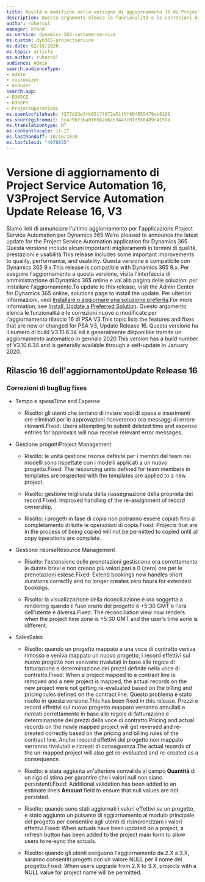 ```yaml
---
title: Novità o modifiche nella versione di aggiornamento 16 di Project Service Automation V3
description: Questo argomento elenca le funzionalità e le correzioni disponibili nella versione di aggiornamento 16 di Project Service Automation V3.
author: ruhercul
manager: kfend
ms.service: dynamics-365-customerservice
ms.custom: dyn365-projectservice
ms.date: 02/18/2020
ms.topic: article
ms.author: ruhercul
audience: Admin
search.audienceType:
- admin
- customizer
- enduser
search.app:
- D365CE
- D365PS
- ProjectOperations
ms.openlocfilehash: f277d23e3fb0517f072e51f6f80f855479ab8189
ms.sourcegitcommit: 5c4c9bf3ba018562d6cb3443c01d550489c415fa
ms.translationtype: HT
ms.contentlocale: it-IT
ms.lasthandoff: 10/16/2020
ms.locfileid: "4078835"
---
```

# <a name="project-service-automation-update-release-16-v3"></a><span data-ttu-id="e8de1-103">Versione di aggiornamento di Project Service Automation 16, V3</span><span class="sxs-lookup"><span data-stu-id="e8de1-103">Project Service Automation Update Release 16, V3</span></span>

<span data-ttu-id="e8de1-104">Siamo lieti di annunciare l'ultimo aggiornamento per l'applicazione Project Service Automation per Dynamics 365.</span><span class="sxs-lookup"><span data-stu-id="e8de1-104">We’re pleased to announce the latest update for the Project Service Automation application for Dynamics 365.</span></span> <span data-ttu-id="e8de1-105">Questa versione include alcuni importanti miglioramenti in termini di qualità, prestazioni e usabilità.</span><span class="sxs-lookup"><span data-stu-id="e8de1-105">This release includes some important improvements to quality, performance, and usability.</span></span>  <span data-ttu-id="e8de1-106">Questa versione è compatibile con Dynamics 365 9.x.</span><span class="sxs-lookup"><span data-stu-id="e8de1-106">This release is compatible with Dynamics 365 9.x.</span></span> <span data-ttu-id="e8de1-107">Per eseguire l'aggiornamento a questa versione, visita l'interfaccia di amministrazione di Dynamics 365 online e vai alla pagina delle soluzioni per installare l'aggiornamento.</span><span class="sxs-lookup"><span data-stu-id="e8de1-107">To update to this release, visit the Admin Center for Dynamics 365 online, solutions page to install the update.</span></span> <span data-ttu-id="e8de1-108">Per ulteriori informazioni, vedi [Installare o aggiornare una soluzione preferita](https://docs.microsoft.com/dynamics365/project-service/upgrade-psa-home-page).</span><span class="sxs-lookup"><span data-stu-id="e8de1-108">For more information, see [Install, Update a Preferred Solution](https://docs.microsoft.com/dynamics365/project-service/upgrade-psa-home-page).</span></span>
<span data-ttu-id="e8de1-109">Questo argomento elenca le funzionalità e le correzioni nuove o modificate per l'aggiornamento rilascio 16 di PSA V3.</span><span class="sxs-lookup"><span data-stu-id="e8de1-109">This topic lists the features and fixes that are new or changed for PSA V3, Update Release 16.</span></span> <span data-ttu-id="e8de1-110">Questa versione ha il numero di build V3.10.6.34 ed è generalmente disponibile tramite un aggiornamento automatico in gennaio 2020.</span><span class="sxs-lookup"><span data-stu-id="e8de1-110">This version has a build number of V3.10.6.34 and is generally available through a self-update in January 2020.</span></span>


## <a name="update-release-16"></a><span data-ttu-id="e8de1-111">Rilascio 16 dell'aggiornamento</span><span class="sxs-lookup"><span data-stu-id="e8de1-111">Update Release 16</span></span>

### <a name="bug-fixes"></a><span data-ttu-id="e8de1-112">Correzioni di bug</span><span class="sxs-lookup"><span data-stu-id="e8de1-112">Bug fixes</span></span>

-   <span data-ttu-id="e8de1-113">Tempo e spesa</span><span class="sxs-lookup"><span data-stu-id="e8de1-113">Time and Expense</span></span>

    -   <span data-ttu-id="e8de1-114">Risolto: gli utenti che tentano di inviare voci di spesa e inserimenti ore eliminati per le approvazioni riceveranno ora messaggi di errore rilevanti.</span><span class="sxs-lookup"><span data-stu-id="e8de1-114">Fixed: Users attempting to submit deleted time and expense entries for approvals will now receive relevant error messages.</span></span>

-   <span data-ttu-id="e8de1-115">Gestione progetti</span><span class="sxs-lookup"><span data-stu-id="e8de1-115">Project Management</span></span>

    -   <span data-ttu-id="e8de1-116">Risolto: le unità gestione risorse definite per i membri del team nei modelli sono rispettate con i modelli applicati a un nuovo progetto.</span><span class="sxs-lookup"><span data-stu-id="e8de1-116">Fixed: The resourcing units defined for team members in templates are respected with the templates are applied to a new project.</span></span>

    -   <span data-ttu-id="e8de1-117">Risolto: gestione migliorata della riassegnazione della proprietà dei record.</span><span class="sxs-lookup"><span data-stu-id="e8de1-117">Fixed: Improved handling of the re-assignment of record ownership.</span></span>

    -   <span data-ttu-id="e8de1-118">Risolto: i progetti in fase di copia non potranno essere copiati fino al completamento di tutte le operazioni di copia.</span><span class="sxs-lookup"><span data-stu-id="e8de1-118">Fixed: Projects that are in the process of being copied will not be permitted to copied until all copy operations are complete.</span></span>

-   <span data-ttu-id="e8de1-119">Gestione risorse</span><span class="sxs-lookup"><span data-stu-id="e8de1-119">Resource Management</span></span>

    -   <span data-ttu-id="e8de1-120">Risolto: l'estensione delle prenotazioni gestiscono ora correttamente le durate brevi e non creano più valori pari a 0 (zero) ore per le prenotazioni estese.</span><span class="sxs-lookup"><span data-stu-id="e8de1-120">Fixed: Extend bookings now handles short durations correctly and no longer creates zero hours for extended bookings.</span></span>

    -   <span data-ttu-id="e8de1-121">Risolto: la visualizzazione della riconciliazione è ora soggetta a rendering quando il fuso orario del progetto è +5:30 GMT e l'ora dell'utente è diversa.</span><span class="sxs-lookup"><span data-stu-id="e8de1-121">Fixed: The reconciliation view now renders when the project time zone is +5:30 GMT and the user’s time aone is different.</span></span>

-   <span data-ttu-id="e8de1-122">Sales</span><span class="sxs-lookup"><span data-stu-id="e8de1-122">Sales</span></span>

    -   <span data-ttu-id="e8de1-123">Risolto: quando un progetto mappato a una voce di contratto veniva rimosso e veniva mappato un nuovo progetto, i record effettivi sul nuovo progetto non venivano rivalutati in base alle regole di fatturazione e determinazione dei prezzi definite nella voce di contratto.</span><span class="sxs-lookup"><span data-stu-id="e8de1-123">Fixed: When a project mapped to a contract line is removed and a new project is mapped, the actual records on the new project were not getting re-evaluated based on the billing and pricing rules defined on the contract line.</span></span> <span data-ttu-id="e8de1-124">Questo problema è stato risolto in questa versione.</span><span class="sxs-lookup"><span data-stu-id="e8de1-124">This has been fixed in this release.</span></span> <span data-ttu-id="e8de1-125">Prezzi e record effettivi sul nuovo progetto mappato verranno annullati e ricreati correttamente in base alle regole di fatturazione e determinazione dei prezzi della voce di contratto.</span><span class="sxs-lookup"><span data-stu-id="e8de1-125">Pricing and actual records on the newly mapped project will get reversed and re-created correctly based on the pricing and billing rules of the contract line.</span></span> <span data-ttu-id="e8de1-126">Anche i record effettivi del progetto non mappato verranno rivalutati e ricreati di conseguenza.</span><span class="sxs-lookup"><span data-stu-id="e8de1-126">The actual records of the un-mapped project will also get re-evaluated and re-created as a consequence.</span></span>

    -   <span data-ttu-id="e8de1-127">Risolto: è stata aggiunta un'ulteriore convalida al campo **Quantità** di un riga di stima per garantire che i valori null non siano persistenti.</span><span class="sxs-lookup"><span data-stu-id="e8de1-127">Fixed: Additional validation has been added to an estimate line’s **Amount** field to ensure that null values are not persisted.</span></span>

    -   <span data-ttu-id="e8de1-128">Risolto: quando sono stati aggiornati i valori effettivi su un progetto, è stato aggiunto un pulsante di aggiornamento al modulo principale del progetto per consentire agli utenti di risincronizzare i valori effettivi.</span><span class="sxs-lookup"><span data-stu-id="e8de1-128">Fixed: When actuals have been updated on a project, a refresh button has been added to the project main form to allow users to re-sync the actuals.</span></span>

    -   <span data-ttu-id="e8de1-129">Risolto: quando gli utenti eseguono l'aggiornamento da 2.X a 3.X, saranno consentiti progetti con un valore NULL per il nome del progetto.</span><span class="sxs-lookup"><span data-stu-id="e8de1-129">Fixed: When users upgrade from 2.X to 3.X, projects with a NULL value for project name will be permitted.</span></span>

